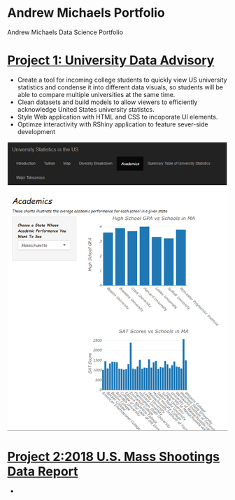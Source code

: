 # Andrew Michaels Portfolio
Andrew Michaels Data Science Portfolio


# [Project 1: University Data Advisory](https://github.com/amicha23/University-Data)
- Create a tool for incoming college students to quickly view US university statistics and condense it into different data visuals, so students will be able to compare multiple universities at the same time.
- Clean datasets and build models to allow viewers to efficiently acknowledge United States university statistcs.
- Style Web application with HTML and CSS to incoporate UI elements.
- Optimze interactivity with RShiny application to feature sever-side development

![](/images/University_Picture.PNG)

# [Project 2:2018 U.S. Mass Shootings Data Report](https://github.com/info-201a-sp20/a5-amicha23)
-

